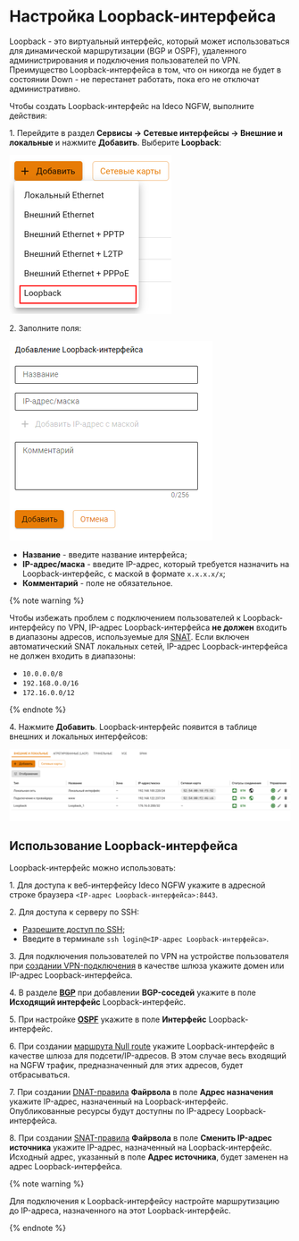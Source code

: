# Настройка Loopback-интерфейса

Loopback - это виртуальный интерфейс, который может использоваться для динамической маршрутизации (BGP и OSPF), удаленного администрирования и подключения пользователей по VPN. Преимущество Loopback-интерфейса в том, что он никогда не будет в состоянии Down - не перестанет работать, пока его не отключат административно.

Чтобы создать Loopback-интерфейс на Ideco NGFW, выполните действия:

1\. Перейдите в раздел **Сервисы -> Сетевые интерфейсы -> Внешние и локальные** и нажмите **Добавить**. Выберите **Loopback**:

![](../../../../_images/interfaces29.png)

2\. Заполните поля:

![](../../../../_images/interfaces30.png)

* **Название** - введите название интерфейса;
* **IP-адрес/маска** - введите IP-адрес, который требуется назначить на Loopback-интерфейс, с маской в формате `x.x.x.x/x`;
* **Комментарий** - поле не обязательное.

{% note warning %}

Чтобы избежать проблем с подключением пользователей к Loopback-интерфейсу по VPN, IP-адрес Loopback-интерфейса **не должен** входить в диапазоны адресов, используемые для [SNAT](../../../../ngfw/settings/access-rules/firewall.md#автоматический-snat-локальных-сетей-и-счетчик-срабатываний). Если включен автоматический SNAT локальных сетей, IP-адрес Loopback-интерфейса не должен входить в диапазоны:

* `10.0.0.0/8`
* `192.168.0.0/16`
* `172.16.0.0/12`

{% endnote %}

4\. Нажмите **Добавить**. Loopback-интерфейс появится в таблице внешних и локальных интерфейсов:

![](../../../../_images/interfaces31.png)

## Использование Loopback-интерфейса

Loopback-интерфейс можно использовать:

1\. Для доступа к веб-интерфейсу Ideco NGFW укажите в адресной строке браузера `<IP-адрес Loopback-интерфейса>:8443`.

2\. Для доступа к серверу по SSH: 

* [Разрешите доступ по SSH](../../../../ngfw/settings/server-management/admins.md);
* Введите в терминале `ssh login@<IP-адрес Loopback-интерфейса>`.

3\. Для подключения пользователей по VPN на устройстве пользователя при [создании VPN-подключения](../../../../ngfw/recipes/popular-recipes/vpn/README.md) в качестве шлюза укажите домен или IP-адрес Loopback-интерфейса.

4\. В разделе **[BGP](../../../../ngfw/settings/services/bgp.md)** при добавлении **BGP-соседей** укажите в поле **Исходящий интерфейс** Loopback-интерфейс.

5\. При настройке **[OSPF](../../../../ngfw/settings/services/ospf.md)** укажите в поле **Интерфейс** Loopback-интерфейс.

6\. При создании [маршрута Null route](../../../../ngfw/settings/services/routing.md#маршрутизация-локальных-сетей) укажите Loopback-интерфейс в качестве шлюза для подсети/IP-адресов. В этом случае весь входящий на NGFW трафик, предназначенный для этих адресов, будет отбрасываться.

7\. При создании [DNAT-правила](../../../../ngfw/settings/access-rules/firewall-tables.md#создание-правил) **Файрвола** в поле **Адрес назначения** укажите IP-адрес, назначенный на Loopback-интерфейс. Опубликованные ресурсы будут доступны по IP-адресу Loopback-интерфейса.

8\. При создании [SNAT-правила](../../../../ngfw/settings/access-rules/firewall-tables.md#создание-правил) **Файрвола** в поле **Сменить IP-адрес источника** укажите IP-адрес, назначенный на Loopback-интерфейс. Исходный адрес, указанный в поле **Адрес источника**, будет заменен на адрес Loopback-интерфейса.

{% note warning %}

Для подключения к Loopback-интерфейсу настройте маршрутизацию до IP-адреса, назначенного на этот Loopback-интерфейс.

{% endnote %}

